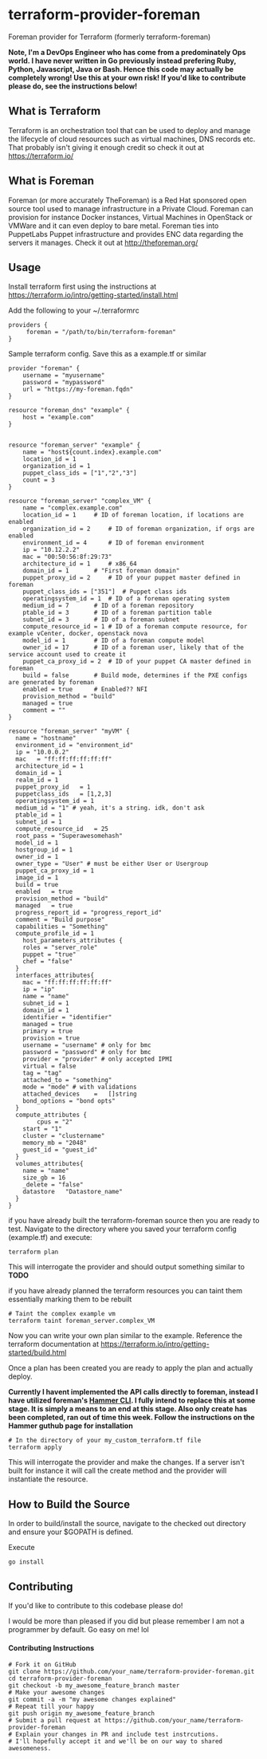# terraform-provider-foreman
Foreman provider for Terraform (formerly terraform-foreman)

**Note, I'm a DevOps Engineer who has come from a predominately Ops world. I have never written in Go previously instead prefering Ruby, Python, Javascript, Java or Bash. Hence this code may actually be completely wrong! Use this at your own risk! If you'd like to contribute please do, see the instructions below!**

## What is Terraform
Terraform is an orchestration tool that can be used to deploy and manage the lifecycle of cloud resources such as virtual machines, DNS records etc.
That probably isn't giving it enough credit so check it out at https://terraform.io/

## What is Foreman
Foreman (or more accurately TheForeman) is a Red Hat sponsored open source tool used to manage infrastructure in a Private Cloud. Foreman can provision for instance Docker instances, Virtual Machines in OpenStack or VMWare and it can even deploy to bare metal. Foreman ties into PuppetLabs Puppet infrastructure and provides ENC data regarding the servers it manages. Check it out at http://theforeman.org/

## Usage

Install terraform first using the instructions at https://terraform.io/intro/getting-started/install.html

Add the following to your ~/.terraformrc
```
providers {
     foreman = "/path/to/bin/terraform-foreman"
}
```

Sample terraform config. Save this as a example.tf or similar
```
provider "foreman" {
	username = "myusername"
	password = "mypassword"
	url = "https://my-foreman.fqdn"
}

resource "foreman_dns" "example" {
	host = "example.com"
}


resource "foreman_server" "example" {
    name = "host${count.index}.example.com"
    location_id = 1
    organization_id = 1
    puppet_class_ids = ["1","2","3"]
    count = 3
}

resource "foreman_server" "complex_VM" {
    name = "complex.example.com"
    location_id = 1		# ID of foreman location, if locations are enabled
    organization_id = 2		# ID of foreman organization, if orgs are enabled
    environment_id = 4		# ID of foreman environment
    ip = "10.12.2.2"
    mac = "00:50:56:8f:29:73"
    architecture_id = 1 	# x86_64
    domain_id = 1		# "First foreman domain"
    puppet_proxy_id = 2		# ID of your puppet master defined in foreman
    puppet_class_ids = ["351"]  # Puppet class ids
    operatingsystem_id = 1	# ID of a foreman operating system
    medium_id = 7		# ID of a foreman repository
    ptable_id = 3		# ID of a foreman partition table
    subnet_id = 3		# ID of a foreman subnet
    compute_resource_id = 1	# ID of a foreman compute resource, for example vCenter, docker, openstack nova
    model_id = 1		# ID of a foreman compute model
    owner_id = 17		# ID of a foreman user, likely that of the service account used to create it
    puppet_ca_proxy_id = 2	# ID of your puppet CA master defined in foreman
    build = false		# Build mode, determines if the PXE configs are generated by foreman
    enabled = true		# Enabled?? NFI
    provision_method = "build"  
    managed = true		
    comment = ""
}

resource "foreman_server" "myVM" {
  name = "hostname"
  environment_id = "environment_id"
  ip = "10.0.0.2"
  mac	= "ff:ff:ff:ff:ff:ff"
  architecture_id = 1
  domain_id = 1
  realm_id = 1
  puppet_proxy_id	= 1
  puppetclass_ids	= [1,2,3]
  operatingsystem_id = 1
  medium_id = "1" # yeah, it's a string. idk, don't ask
  ptable_id	= 1
  subnet_id	= 1
  compute_resource_id	= 25
  root_pass	= "Superawesomehash"
  model_id = 1
  hostgroup_id = 1
  owner_id = 1
  owner_type = "User" # must be either User or Usergroup
  puppet_ca_proxy_id = 1
  image_id = 1
  build	= true
  enabled	= true
  provision_method = "build"
  managed	= true
  progress_report_id = "progress_report_id"
  comment = "Build purpose"
  capabilities = "Something"
  compute_profile_id = 1
	host_parameters_attributes {
    roles = "server_role"
    puppet = "true"
    chef = "false"
  }
  interfaces_attributes{
    mac = "ff:ff:ff:ff:ff:ff"
    ip = "ip"
    name = "name"
    subnet_id = 1
    domain_id = 1
    identifier = "identifier"
    managed = true
    primary = true
    provision = true
    username = "username" # only for bmc
    password = "password" # only for bmc
    provider = "provider" # only accepted IPMI
    virtual = false
    tag = "tag"
    attached_to = "something"
    mode = "mode" # with validations
    attached_devices 	=	[]string
    bond_options = "bond opts"
  }
  compute_attributes {
    	cpus = "2"
  	start = "1"
  	cluster = "clustername"
  	memory_mb = "2048"
  	guest_id = "guest_id"
  }
  volumes_attributes{
  	name = "name"
  	size_gb	= 16
  	_delete	= "false"
  	datastore	"Datastore_name"
  }
}

```

if you have already built the terraform-foreman source then you are ready to test. Navigate to the directory where you saved your terraform config (example.tf) and execute:

```
terraform plan
```

This will interrogate the provider and should output something similar to
**TODO**


if you have already planned the terraform resources you can taint them essentially marking them to be rebuilt

```
# Taint the complex example vm
terraform taint foreman_server.complex_VM
```

Now you can write your own plan similar to the example. Reference the terraform documentation at https://terraform.io/intro/getting-started/build.html

Once a plan has been created you are ready to apply the plan and actually deploy. 

**Currently I havent implemented the API calls directly to foreman, instead I have utilized foreman's [Hammer CLI](https://github.com/theforeman/hammer-cli). I fully intend to replace this at some stage. It is simply a means to an end at this stage. Also only create has been completed, ran out of time this week. Follow the instructions on the Hammer guthub page for installation**

```
# In the directory of your my_custom_terraform.tf file
terraform apply
```
This will interrogate the provider and make the changes. If a server isn't built for instance it will call the create method and the provider will instantiate the resource.

## How to Build the Source
In order to build/install the source, navigate to the checked out directory and ensure your $GOPATH is defined.

Execute
```
go install
```
## Contributing
If you'd like to contribute to this codebase please do!

I would be more than pleased if you did but please remember I am not a programmer by default. Go easy on me! lol

#### Contributing Instructions
```
# Fork it on GitHub
git clone https://github.com/your_name/terraform-provider-foreman.git
cd terraform-provider-foreman
git checkout -b my_awesome_feature_branch master
# Make your awesome changes
git commit -a -m "my awesome changes explained"
# Repeat till your happy
git push origin my_awesome_feature_branch
# Submit a pull request at https://github.com/your_name/terraform-provider-foreman
# Explain your changes in PR and include test instrcutions.
# I'll hopefully accept it and we'll be on our way to shared awesomeness.
```
